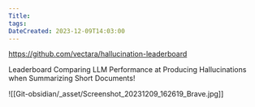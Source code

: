 ```yaml
---
Title: 
tags: 
DateCreated: 2023-12-09T14:03:00
---
```

https://github.com/vectara/hallucination-leaderboard

Leaderboard Comparing LLM Performance at Producing Hallucinations when Summarizing Short Documents!

![[Git-obsidian/_asset/Screenshot_20231209_162619_Brave.jpg]]

